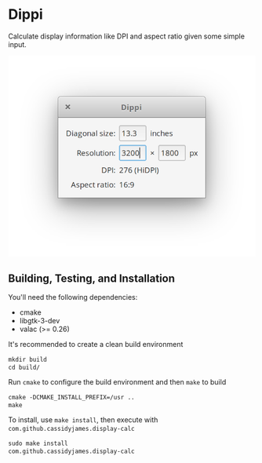 # Dippi

Calculate display information like DPI and aspect ratio given some simple input.

![Screenshot](data/screenshot.png?raw=true)

## Building, Testing, and Installation

You'll need the following dependencies:
* cmake
* libgtk-3-dev
* valac (>= 0.26)

It's recommended to create a clean build environment

    mkdir build
    cd build/

Run `cmake` to configure the build environment and then `make` to build

    cmake -DCMAKE_INSTALL_PREFIX=/usr ..
    make

To install, use `make install`, then execute with `com.github.cassidyjames.display-calc`

    sudo make install
    com.github.cassidyjames.display-calc
